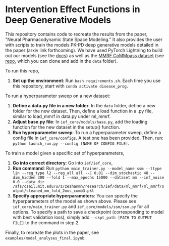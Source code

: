 # Intervention Effect Functions in Deep Generative Models

This repository contains code to recreate the results from the paper, "Neural Pharmacodynamic State Space Modeling." It also provides the user with scripts to train the models PK-PD deep generative models detailed in the paper (arxiv link forthcoming). We have used PyTorch Lightning to build out our models (see the [docs](https://pytorch-lightning.readthedocs.io/en/latest/)) as well as the [MMRF CoMMpass dataset](https://research.themmrf.org/) (see [repo](https://github.com/clinicalml/ml_mmrf), which you can clone and add in the ```data``` folder).

To run this repo, 
1. **Set up the environment**: Run `bash requirements.sh`. Each time you use this repository, start with `conda activate disease_prog`.

To run a hyperparameter sweep on a new dataset: 
1. **Define a data.py file in a new folder**: In the ```data``` folder, define a new folder for the new dataset. Then, define a load function in a .py file, similar to load_mmrf in data.py under ml_mmrf.
2. **Adjust base.py file**: In ```ief_core/models/base.py```, add the loading function for the new dataset in the setup() function.
3. **Run hyperparameter sweep**: To run a hyperparameter sweep, define a config file in ```ief_core/configs```. A test one has been provided. Then, run: ```python launch_run.py --config [NAME OF CONFIG FILE]```. 

To train a model given a specific set of hyperparameters, 
1. **Go into correct directory**: Go into ```ief/ief_core```, 
2. **Run command**: Run ```python main_trainer.py --model_name ssm --ttype lin --reg_type l2 --reg_all all --C 0.01 --dim_stochastic 48 --dim_hidden 300 --fold 1 --max_epochs 15000 --dataset mm --inf_noise 0.0 --data_dir /afs/csail.mit.edu/u/z/zeshanmh/research/ief/data/ml_mmrf/ml_mmrf/output/cleaned_mm_fold_2mos_comb3.pkl```
3. **Specify appropriate hyperparameters**: You can specify the hyperparameters of the model as shown above. Please see ```ief_core/main_trainer.py``` and ```ief_core/models/ssm/ssm.py``` for all options. To specify a path to save a checkpoint (corresponding to model with best validation loss), simply add ```--ckpt_path [PATH TO OUTPUT FILE]``` to the command in step 2.

Finally, to recreate the plots in the paper, see ```examples/model_analyses_final.ipynb```. 

